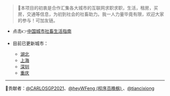 >  🎨本项目的初衷是合作汇集各大城市的互联网求职求职，生活，租房，买房，交通等信息，为初到社会的社畜助力。我一人力量毕竟有限，欢迎大家的参与！可加友链。

- 点击👉[中国城市社畜生活指南](https://carlosgp2021.github.io/ChineseCities/#/)

- 目前已更新城市：
  - [湖北](docs/湖北.md)
  - [上海](docs/上海.md)
  - [深圳](docs/深圳.md)
  - [重庆]()

------

🤝贡献者：[@CARLOSGP2021](https://github.com/CARLOSGP2021)、[@heyWFeng (程序员晚枫) ](https://github.com/heyWFeng)、[@tiancixiong](https://github.com/tiancixiong)
